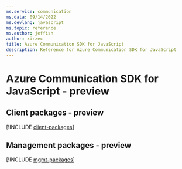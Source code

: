 ```yaml
---
ms.service: communication
ms.data: 09/14/2022
ms.devlang: javascript
ms.topic: reference
ms.author: jeffish
author: xirzec
title: Azure Communication SDK for JavaScript
description: Reference for Azure Communication SDK for JavaScript
---
```

# Azure Communication SDK for JavaScript - preview

## Client packages - preview
[!INCLUDE [client-packages](communication-client-index.md)]
## Management packages - preview
[!INCLUDE [mgmt-packages](communication-mgmt-index.md)]